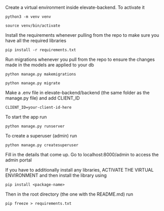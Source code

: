 Create a virtual environment inside elevate-backend.
To activate it

`python3 -m venv venv`

`source venv/bin/activate`

Install the requirements whenever pulling from the repo to make sure you have all the required libraries 

`pip install -r requirements.txt`


Run migrations whenever you pull from the repo to ensure the changes made in the models are applied to your db

`python manage.py makemigrations`

`python manage.py migrate`

Make a .env file in elevate-backend/backend (the same folder as the manage.py file) and add CLIENT_ID

`CLIENT_ID=your-client-id-here`

To start the app run 

`python manage.py runserver`

To create a superuser (admin) run 

`python manage.py createsuperuser`

Fill in the details that come up. Go to localhost:8000/admin to access the admin portal

If you have to additionally install any libraries, ACTIVATE THE VIRTUAL ENVIRONMENT and then install the library using

`pip install <package-name>` 

Then in the root directory (the one with the README.md) run

`pip freeze > requirements.txt` 

